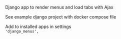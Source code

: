 Django app to render menus and load tabs with Ajax

See example django project with docker compose file 

Add to installed apps in settings   
`'django_menus',`
    
